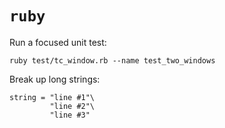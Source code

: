 # `ruby`

Run a focused unit test:

	ruby test/tc_window.rb --name test_two_windows

Break up long strings:

	string = "line #1"\
			 "line #2"\
			 "line #3"
